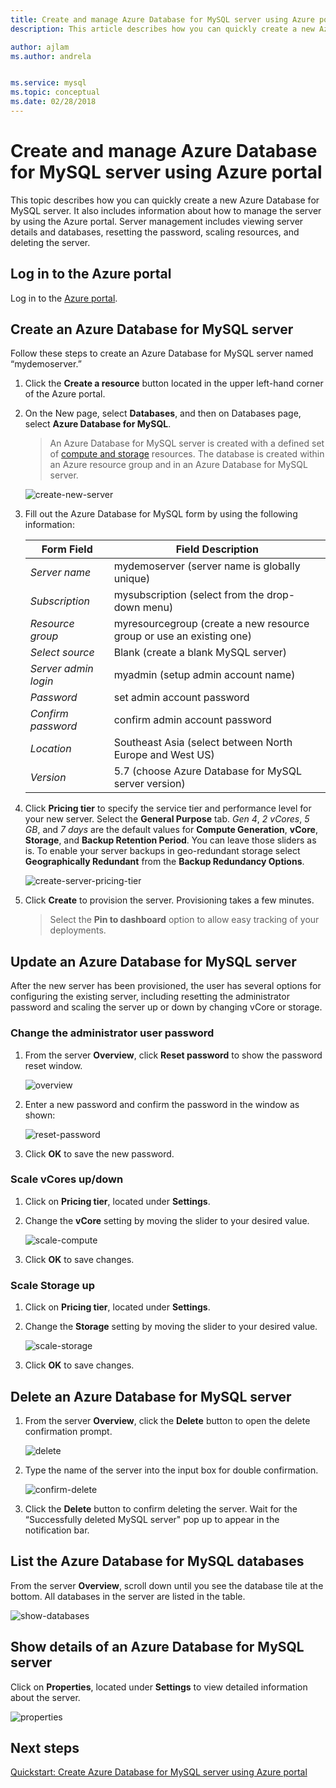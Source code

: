 ```yaml
---
title: Create and manage Azure Database for MySQL server using Azure portal
description: This article describes how you can quickly create a new Azure Database for MySQL server and manage the server using the Azure Portal.

author: ajlam
ms.author: andrela


ms.service: mysql
ms.topic: conceptual
ms.date: 02/28/2018
---
```


# Create and manage Azure Database for MySQL server using Azure portal
This topic describes how you can quickly create a new Azure Database for MySQL server. It also includes information about how to manage the server by using the Azure portal. Server management includes viewing server details and databases, resetting the password, scaling resources, and deleting the server.

## Log in to the Azure portal
Log in to the [Azure portal](https://portal.azure.com).

## Create an Azure Database for MySQL server
Follow these steps to create an Azure Database for MySQL server named “mydemoserver.”

1. Click the **Create a resource** button located in the upper left-hand corner of the Azure portal.

2. On the New page, select **Databases**, and then on Databases page, select **Azure Database for MySQL**.

    > An Azure Database for MySQL server is created with a defined set of [compute and storage](./concepts-pricing-tiers.md) resources. The database is created within an Azure resource group and in an Azure Database for MySQL server.

   ![create-new-server](./media/howto-create-manage-server-portal/create-new-server.png)

3. Fill out the Azure Database for MySQL form by using the following information:

    | **Form Field** | **Field Description** |
    |----------------|-----------------------|
    | *Server name* | mydemoserver (server name is globally unique) |
    | *Subscription* | mysubscription (select from the drop-down menu) |
    | *Resource group* | myresourcegroup (create a new resource group or use an existing one) |
    | *Select source* | Blank (create a blank MySQL server) |
    | *Server admin login* | myadmin (setup admin account name) |
    | *Password* | set admin account password |
    | *Confirm password* | confirm admin account password |
    | *Location* | Southeast Asia (select between North Europe and West US) |
    | *Version* | 5.7 (choose Azure Database for MySQL server version) |

4. Click **Pricing tier** to specify the service tier and performance level for your new server. Select the **General Purpose** tab. *Gen 4*, *2 vCores*, *5 GB*, and *7 days* are the default values for **Compute Generation**, **vCore**, **Storage**, and **Backup Retention Period**. You can leave those sliders as is. To enable your server backups in geo-redundant storage select **Geographically Redundant** from the **Backup Redundancy Options**.

   ![create-server-pricing-tier](./media/howto-create-manage-server-portal/create-server-pricing-tier.png)

5. Click **Create** to provision the server. Provisioning takes a few minutes.

    > Select the **Pin to dashboard** option to allow easy tracking of your deployments.

## Update an Azure Database for MySQL server
After the new server has been provisioned, the user has several options for configuring the existing server, including resetting the administrator password and scaling the server up or down by changing vCore or storage.

### Change the administrator user password
1. From the server **Overview**, click **Reset password** to show the password reset window.

   ![overview](./media/howto-create-manage-server-portal/overview.png)

2. Enter a new password and confirm the password in the window as shown:

   ![reset-password](./media/howto-create-manage-server-portal/reset-password.png)

3. Click **OK** to save the new password.

### Scale vCores up/down

1. Click on **Pricing tier**, located under **Settings**.

2. Change the **vCore** setting by moving the slider to your desired value.

    ![scale-compute](./media/howto-create-manage-server-portal/scale-compute.png)

3. Click **OK** to save changes.

### Scale Storage up

1. Click on **Pricing tier**, located under **Settings**.

2. Change the **Storage** setting by moving the slider to your desired value.

    ![scale-storage](./media/howto-create-manage-server-portal/scale-storage.png)

3. Click **OK** to save changes.

## Delete an Azure Database for MySQL server

1. From the server **Overview**, click the **Delete** button to open the delete confirmation prompt.

    ![delete](./media/howto-create-manage-server-portal/delete.png)

2. Type the name of the server into the input box for double confirmation.

    ![confirm-delete](./media/howto-create-manage-server-portal/confirm.png)

3. Click the **Delete** button to confirm deleting the server. Wait for the “Successfully deleted MySQL server" pop up to appear in the notification bar.

## List the Azure Database for MySQL databases
From the server **Overview**, scroll down until you see the database tile at the bottom. All databases in the server are listed in the table.

   ![show-databases](./media/howto-create-manage-server-portal/show-databases.png)

## Show details of an Azure Database for MySQL server
Click on **Properties**, located under **Settings** to view detailed information about the server.

![properties](./media/howto-create-manage-server-portal/properties.png)

## Next steps

[Quickstart: Create Azure Database for MySQL server using Azure portal](./quickstart-create-mysql-server-database-using-azure-portal.md)